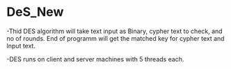 # DeS_New
-Thid DES algorithm will take text input as Binary, cypher text to check, and no of rounds. 
End of programm will get the matched key for cypher text and Input text.

-DES runs on client and server machines with 5 threads each.
